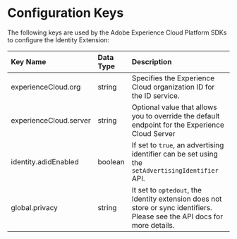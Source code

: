 # Configuration Keys

The following keys are used by the Adobe Experience Cloud Platform SDKs to configure the Identity Extension:

| Key Name | Data Type | Description |
| :--- | :--- | :--- |
| experienceCloud.org | string | Specifies the Experience Cloud organization ID for the ID service. |
| experienceCloud.server | string | Optional value that allows you to override the default endpoint for the Experience Cloud Server |
| identity.adidEnabled | boolean | If set to `true`, an advertising identifier can be set using the `setAdvertisingIdentifier` API. |
| global.privacy | string | It set to `optedout`, the Identity extension does not store or sync identifiers. Please see the API docs for more details. |

